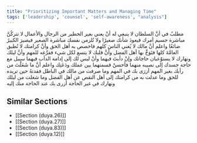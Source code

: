 ```yaml
---
title: "Prioritizing Important Matters and Managing Time"
tags: ['leadership', 'counsel', 'self-awareness', "analysis"]
---
```


 مطلبٌ في أنَّ السلطان لا ينبغي له أنْ يعني بغير الخطير من الرجال والأعمال لا تتركُنَّ مباشرة جسيم أمرك فيعودَ شأنك صغيرًا ولا تُلزمن نفسك مباشرة الصغير فيصيرَ الكبيرُ ضائعًا  واعلم أنَّ مالك لا يُغني الناسَ كلهم فاخصص به أهل الحق وأنَّ كرامتك لا تُطيق العامَّةَ كلها فتَوَخَّ بها أهل الفضل وأنَّ قلبك لا يتسع لكل شيء ففرِّغه للمهم وأنَّ ليلك ونهارك لا يستوْعبان حاجاتك وإنْ دأبتَ فيهما وأنْ ليس لك إلى إدامة الدأب فيهما سبيل مع حاجة جسدك إلى نصيبه منهما فأحسنْ قسمتهما بين عملك ودَعَتِك  واعلم أنَّ ما شَغَلْتَ من رأيك بغير المهم أزرَى بك في المهم وما صرفت من مالك في الباطل فقدتهُ حين تريده للحق وما عدلت به من كرامتك إلى أهل النقص عن أهل الفضل وما شغلت من ليلك ونهارك في غير الحاجة أزرى بك عند الحاجة منك إليه

## Similar Sections
- [[Section (duya.26)]]
 - [[Section (duya.27)]]
 - [[Section (duya.83)]]
 - [[Section (duya.12)]]
